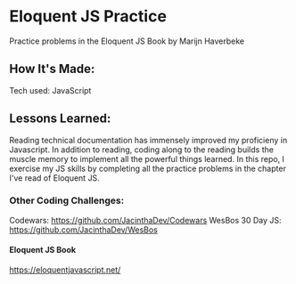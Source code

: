 # Eloquent JS Practice
Practice problems in the Eloquent JS Book by Marijn Haverbeke


## How It's Made:
Tech used: JavaScript

## Lessons Learned:
Reading technical documentation has immensely improved my proficieny in Javascript. In addition to reading, coding along to the reading builds the muscle memory to implement all the powerful things learned. In this repo, I exercise my JS skills by completing all the practice problems in the chapter I've read of Eloquent JS.


### Other Coding Challenges:
Codewars: https://github.com/JacinthaDev/Codewars
WesBos 30 Day JS: https://github.com/JacinthaDev/WesBos

#### Eloquent JS Book
https://eloquentjavascript.net/
